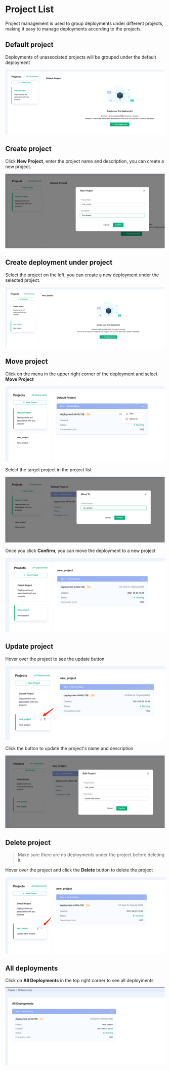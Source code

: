 # Project List

Project management is used to group deployments under different projects, making it easy to manage deployments according to the projects.

## Default project

Deployments of unassociated projects will be grouped under the default deployment

![default_project](./_assets/default_project.png)

## Create project

Click **New Project**, enter the project name and description, you can create a new project.

![create_project](./_assets/create_project.png)

## Create deployment under project

Select the project on the left, you can create a new deployment under the selected project.

![create_deployment_under_project](./_assets/create_deployment_under_project.png)

## Move project

Click on the menu in the upper right corner of the deployment and select **Move Project**

![move_project_menu](./_assets/move_project_menu.png)

Select the target project in the project list

![move_project](./_assets/move_project.png)

Once you click **Confirm**, you can move the deployment to a new project

![new_project_deployments](./_assets/new_project_deployments.png)

## Update project

Hover over the project to see the update button

![update_project_menu](./_assets/update_project_menu.png)

Click the button to update the project's name and description

![update_project](./_assets/update_project.png)

## Delete project

> Make sure there are no deployments under the project before deleting it

Hover over the project and click the **Delete** button to delete the project

![delete_project](./_assets/delete_project.png)

## All deployments

Click on **All Deployments** in the top right corner to see all deployments

![all_deployments](./_assets/all_deployments.png)
